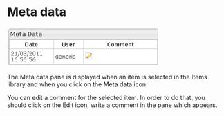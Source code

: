 <!--
created_at: '2012-04-12 16:53:28'
updated_at: '2013-03-13 13:32:40'
authors:
    - 'Jérôme Bogaerts'
contributors:
    - 'Sophie Doublet'
tags:
    - 'Manage Items'
-->

Meta data
=========

![](../resources/items-metadata.png)

The Meta data pane is displayed when an item is selected in the Items library and when you click on the Meta data icon.

You can edit a comment for the selected item. In order to do that, you should click on the Edit icon, write a comment in the pane which appears.



